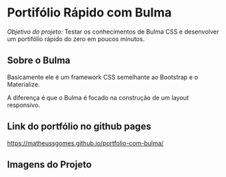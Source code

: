 #  Portifólio Rápido com Bulma
*Objetivo do projeto:* Testar os conhecimentos de Bulma CSS e desenvolver um portifólio rápido do zero em poucos minutos.

## Sobre o Bulma
Basicamente ele é um framework CSS semelhante ao Bootstrap e o Materialize.

A diferença é que o Bulma é focado na construção de um layout responsivo.

## Link do portfólio no github pages
https://matheussgomes.github.io/portfolio-com-bulma/

## Imagens do Projeto


